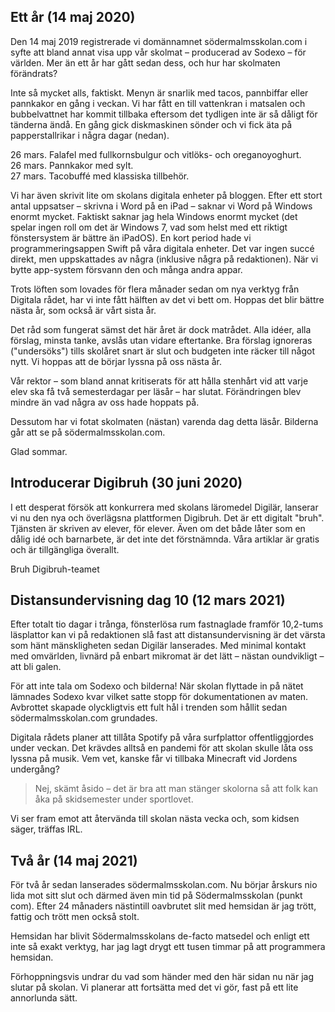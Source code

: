 ## Ett år (14 maj 2020)

Den 14 maj 2019 registrerade vi domännamnet södermalmsskolan.com i syfte att
bland annat visa upp vår skolmat – producerad av Sodexo – för världen. Mer än
ett år har gått sedan dess, och hur har skolmaten förändrats?

Inte så mycket alls, faktiskt. Menyn är snarlik med tacos, pannbiffar eller
pannkakor en gång i veckan. Vi har fått en till vattenkran i matsalen och
bubbelvattnet har kommit tillbaka eftersom det tydligen inte är så dåligt för
tänderna ändå. En gång gick diskmaskinen sönder och vi fick äta på
papperstallrikar i några dagar (nedan).

26 mars. Falafel med fullkornsbulgur och vitlöks- och oreganoyoghurt.  
26 mars. Pannkakor med sylt.  
27 mars. Tacobuffé med klassiska tillbehör.  

Vi har även skrivit lite om skolans digitala enheter på bloggen. Efter ett stort
antal uppsatser – skrivna i Word på en iPad – saknar vi Word på Windows enormt
mycket. Faktiskt saknar jag hela Windows enormt mycket (det spelar ingen roll om
det är Windows 7, vad som helst med ett riktigt fönstersystem är bättre än iPadOS).
En kort period hade vi programmeringsappen Swift på våra digitala enheter. Det var
ingen succé direkt, men uppskattades av några (inklusive några på redaktionen).
När vi bytte app-system försvann den och många andra appar.

Trots löften som lovades för flera månader sedan om nya verktyg från Digitala
rådet, har vi inte fått hälften av det vi bett om. Hoppas det blir bättre nästa
år, som också är vårt sista år.

Det råd som fungerat sämst det här året är dock matrådet. Alla idéer, alla
förslag, minsta tanke, avslås utan vidare eftertanke. Bra förslag ignoreras
("undersöks") tills skolåret snart är slut och budgeten inte räcker till något
nytt. Vi hoppas att de börjar lyssna på oss nästa år.

Vår rektor – som bland annat kritiserats för att hålla stenhårt vid att varje
elev ska få två semesterdagar per läsår – har slutat. Förändringen blev mindre
än vad några av oss hade hoppats på.

Dessutom har vi fotat skolmaten (nästan) varenda dag detta läsår. Bilderna går
att se på södermalmsskolan.com.

Glad sommar.

## Introducerar Digibruh (30 juni 2020)

I ett desperat försök att konkurrera med skolans läromedel Digilär, lanserar
vi nu den nya och överlägsna plattformen Digibruh. Det är ett digitalt
"bruh". Tjänsten är skriven av elever, för elever. Även om det både låter
som en dålig idé och barnarbete, är det inte det förstnämnda. Våra
artiklar är gratis och är tillgängliga överallt.

Bruh
Digibruh-teamet

## Distansundervisning dag 10 (12 mars 2021)

Efter totalt tio dagar i trånga, fönsterlösa rum fastnaglade framför 10,2-tums
läsplattor kan vi på redaktionen slå fast att distansundervisning är det värsta
som hänt mänskligheten sedan Digilär lanserades. Med minimal kontakt med
omvärlden, livnärd på enbart mikromat är det lätt – nästan oundvikligt – att bli
galen.

För att inte tala om Sodexo och bilderna! När skolan flyttade in på nätet lämnades
Sodexo kvar vilket satte stopp för dokumentationen av maten. Avbrottet skapade
olyckligtvis ett fult hål i trenden som hållit sedan södermalmsskolan.com grundades.

Digitala rådets planer att tillåta Spotify på våra surfplattor offentliggjordes
under veckan. Det krävdes alltså en pandemi för att skolan skulle låta oss lyssna
på musik. Vem vet, kanske får vi tillbaka Minecraft vid Jordens undergång?

> Nej, skämt åsido – det är bra att man stänger skolorna så att folk kan åka på
> skidsemester under sportlovet.

Vi ser fram emot att återvända till skolan nästa vecka och, som kidsen säger, träffas
IRL.

## Två år (14 maj 2021)

För två år sedan lanserades södermalmsskolan.com. Nu börjar årskurs nio lida
mot sitt slut och därmed även min tid på Södermalmsskolan (punkt com). Efter
24 månaders nästintill oavbrutet slit med hemsidan är jag trött, fattig och
trött men också stolt.

Hemsidan har blivit Södermalmsskolans de-facto matsedel och enligt ett inte
så exakt verktyg, har jag lagt drygt ett tusen timmar på att programmera hemsidan.

Förhoppningsvis undrar du vad som händer med den här sidan nu när jag
slutar på skolan. Vi planerar att fortsätta med det vi gör, fast på ett lite
annorlunda sätt.

